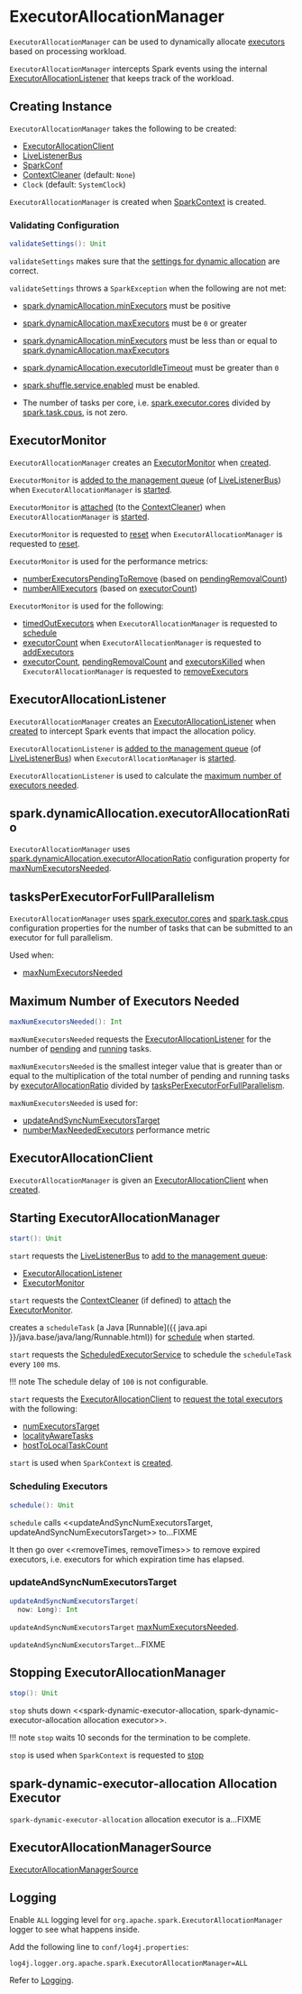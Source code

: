 # ExecutorAllocationManager

`ExecutorAllocationManager` can be used to dynamically allocate [executors](../executor/Executor.md) based on processing workload.

`ExecutorAllocationManager` intercepts Spark events using the internal [ExecutorAllocationListener](ExecutorAllocationListener.md) that keeps track of the workload.

## Creating Instance

`ExecutorAllocationManager` takes the following to be created:

* [ExecutorAllocationClient](#client)
* <span id="listenerBus"> [LiveListenerBus](../scheduler/LiveListenerBus.md)
* <span id="conf"> [SparkConf](../SparkConf.md)
* <span id="cleaner"> [ContextCleaner](../core/ContextCleaner.md) (default: `None`)
* <span id="clock"> `Clock` (default: `SystemClock`)

`ExecutorAllocationManager` is created when [SparkContext](../SparkContext.md) is created.

### <span id="validateSettings"> Validating Configuration

```scala
validateSettings(): Unit
```

`validateSettings` makes sure that the [settings for dynamic allocation](index.md#settings) are correct.

`validateSettings` throws a `SparkException` when the following are not met:

* [spark.dynamicAllocation.minExecutors](configuration-properties.md#spark.dynamicAllocation.minExecutors) must be positive

* [spark.dynamicAllocation.maxExecutors](configuration-properties.md#spark.dynamicAllocation.maxExecutors) must be `0` or greater

* [spark.dynamicAllocation.minExecutors](configuration-properties.md#spark.dynamicAllocation.minExecutors) must be less than or equal to [spark.dynamicAllocation.maxExecutors](configuration-properties.md#spark.dynamicAllocation.maxExecutors)

* [spark.dynamicAllocation.executorIdleTimeout](configuration-properties.md#spark.dynamicAllocation.executorIdleTimeout) must be greater than `0`

* [spark.shuffle.service.enabled](../external-shuffle-service/configuration-properties.md#spark.shuffle.service.enabled) must be enabled.

* The number of tasks per core, i.e. [spark.executor.cores](../executor/Executor.md#spark.executor.cores) divided by [spark.task.cpus](configuration-properties.md#spark.task.cpus), is not zero.

## <span id="executorMonitor"> ExecutorMonitor

`ExecutorAllocationManager` creates an [ExecutorMonitor](ExecutorMonitor.md) when [created](#creating-instance).

`ExecutorMonitor` is [added to the management queue](../scheduler/LiveListenerBus.md#addToManagementQueue) (of [LiveListenerBus](#listenerBus)) when `ExecutorAllocationManager` is [started](#start).

`ExecutorMonitor` is [attached](../core/ContextCleaner.md#attachListener) (to the [ContextCleaner](#cleaner)) when `ExecutorAllocationManager` is [started](#start).

`ExecutorMonitor` is requested to [reset](ExecutorMonitor.md#reset) when `ExecutorAllocationManager` is requested to [reset](#reset).

`ExecutorMonitor` is used for the performance metrics:

* [numberExecutorsPendingToRemove](#numberExecutorsPendingToRemove) (based on [pendingRemovalCount](ExecutorMonitor.md#pendingRemovalCount))
* [numberAllExecutors](#numberAllExecutors) (based on [executorCount](ExecutorMonitor.md#executorCount))

`ExecutorMonitor` is used for the following:

* [timedOutExecutors](ExecutorMonitor.md#timedOutExecutors) when `ExecutorAllocationManager` is requested to [schedule](#schedule)
* [executorCount](ExecutorMonitor.md#executorCount) when `ExecutorAllocationManager` is requested to [addExecutors](#addExecutors)
* [executorCount](ExecutorMonitor.md#executorCount), [pendingRemovalCount](ExecutorMonitor.md#pendingRemovalCount) and [executorsKilled](ExecutorMonitor.md#executorsKilled) when `ExecutorAllocationManager` is requested to [removeExecutors](#removeExecutors)

## <span id="listener"> ExecutorAllocationListener

`ExecutorAllocationManager` creates an [ExecutorAllocationListener](ExecutorAllocationListener.md) when [created](#creating-instance) to intercept Spark events that impact the allocation policy.

`ExecutorAllocationListener` is [added to the management queue](../scheduler/LiveListenerBus.md#addToManagementQueue) (of [LiveListenerBus](#listenerBus)) when `ExecutorAllocationManager` is [started](#start).

`ExecutorAllocationListener` is used to calculate the [maximum number of executors needed](#maxNumExecutorsNeeded).

## <span id="executorAllocationRatio"><span id="spark.dynamicAllocation.executorAllocationRatio"> spark.dynamicAllocation.executorAllocationRatio

`ExecutorAllocationManager` uses [spark.dynamicAllocation.executorAllocationRatio](configuration-properties.md#spark.dynamicAllocation.executorAllocationRatio) configuration property for [maxNumExecutorsNeeded](#maxNumExecutorsNeeded).

## <span id="tasksPerExecutorForFullParallelism"> tasksPerExecutorForFullParallelism

`ExecutorAllocationManager` uses [spark.executor.cores](../configuration-properties.md#spark.executor.cores) and [spark.task.cpus](../configuration-properties.md#spark.task.cpus) configuration properties for the number of tasks that can be submitted to an executor for full parallelism.

Used when:

* [maxNumExecutorsNeeded](#maxNumExecutorsNeeded)

## <span id="maxNumExecutorsNeeded"> Maximum Number of Executors Needed

```scala
maxNumExecutorsNeeded(): Int
```

`maxNumExecutorsNeeded` requests the [ExecutorAllocationListener](#listener) for the number of [pending](ExecutorAllocationListener.md#totalPendingTasks) and [running](ExecutorAllocationListener.md#totalRunningTasks) tasks.

`maxNumExecutorsNeeded` is the smallest integer value that is greater than or equal to the multiplication of the total number of pending and running tasks by [executorAllocationRatio](#executorAllocationRatio) divided by [tasksPerExecutorForFullParallelism](#tasksPerExecutorForFullParallelism).

`maxNumExecutorsNeeded` is used for:

* [updateAndSyncNumExecutorsTarget](#updateAndSyncNumExecutorsTarget)
* [numberMaxNeededExecutors](#numberMaxNeededExecutors) performance metric

## <span id="client"><span id="ExecutorAllocationClient"> ExecutorAllocationClient

`ExecutorAllocationManager` is given an [ExecutorAllocationClient](ExecutorAllocationClient.md) when [created](#creating-instance).

## <span id="start"> Starting ExecutorAllocationManager

```scala
start(): Unit
```

`start` requests the [LiveListenerBus](#listenerBus) to [add to the management queue](../scheduler/LiveListenerBus.md#addToManagementQueue):

* [ExecutorAllocationListener](#listener)
* [ExecutorMonitor](#executorMonitor)

`start` requests the [ContextCleaner](#cleaner) (if defined) to [attach](../core/ContextCleaner.md#attachListener) the [ExecutorMonitor](#executorMonitor).

creates a `scheduleTask` (a Java [Runnable]({{ java.api }}/java.base/java/lang/Runnable.html)) for [schedule](#schedule) when started.

`start` requests the [ScheduledExecutorService](#executor) to schedule the `scheduleTask` every `100` ms.

!!! note
    The schedule delay of `100` is not configurable.

`start` requests the [ExecutorAllocationClient](#client) to [request the total executors](ExecutorAllocationClient.md#requestTotalExecutors) with the following:

* [numExecutorsTarget](#numExecutorsTarget)
* [localityAwareTasks](#localityAwareTasks)
* [hostToLocalTaskCount](#hostToLocalTaskCount)

`start` is used when `SparkContext` is [created](../SparkContext-creating-instance-internals.md#ExecutorAllocationManager).

### <span id="schedule"> Scheduling Executors

```scala
schedule(): Unit
```

`schedule` calls <<updateAndSyncNumExecutorsTarget, updateAndSyncNumExecutorsTarget>> to...FIXME

It then go over <<removeTimes, removeTimes>> to remove expired executors, i.e. executors for which expiration time has elapsed.

### <span id="updateAndSyncNumExecutorsTarget"> updateAndSyncNumExecutorsTarget

```scala
updateAndSyncNumExecutorsTarget(
  now: Long): Int
```

`updateAndSyncNumExecutorsTarget` [maxNumExecutorsNeeded](#maxNumExecutorsNeeded).

`updateAndSyncNumExecutorsTarget`...FIXME

## <span id="stop"> Stopping ExecutorAllocationManager

```scala
stop(): Unit
```

`stop` shuts down <<spark-dynamic-executor-allocation, spark-dynamic-executor-allocation allocation executor>>.

!!! note
    `stop` waits 10 seconds for the termination to be complete.

`stop` is used when `SparkContext` is requested to [stop](../SparkContext.md#stop)

## <span id="spark-dynamic-executor-allocation"><span id="executor"> spark-dynamic-executor-allocation Allocation Executor

`spark-dynamic-executor-allocation` allocation executor is a...FIXME

## <span id="executorAllocationManagerSource"> ExecutorAllocationManagerSource

[ExecutorAllocationManagerSource](ExecutorAllocationManagerSource.md)

## Logging

Enable `ALL` logging level for `org.apache.spark.ExecutorAllocationManager` logger to see what happens inside.

Add the following line to `conf/log4j.properties`:

```text
log4j.logger.org.apache.spark.ExecutorAllocationManager=ALL
```

Refer to [Logging](../spark-logging.md).
